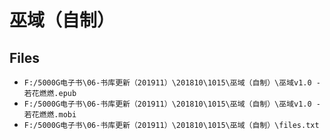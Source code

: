 # 巫域（自制）

## Files

- `F:/5000G电子书\06-书库更新（201911）\201810\1015\巫域（自制）\巫域v1.0 - 若花燃燃.epub`
- `F:/5000G电子书\06-书库更新（201911）\201810\1015\巫域（自制）\巫域v1.0 - 若花燃燃.mobi`
- `F:/5000G电子书\06-书库更新（201911）\201810\1015\巫域（自制）\files.txt`
